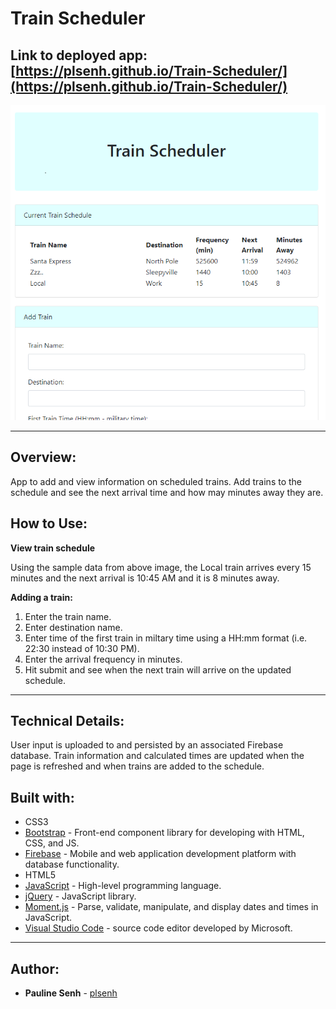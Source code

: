 # Train Scheduler

## Link to deployed app: [https://plsenh.github.io/Train-Scheduler/](https://plsenh.github.io/Train-Scheduler/)

![screenshot](./assets/images/TrainScheduler.PNG)

---

## Overview:

App to add and view information on scheduled trains. Add trains to the schedule and see the next arrival time and how may minutes away they are.

## How to Use:

**View train schedule**

Using the sample data from above image, the Local train arrives every 15 minutes and the next arrival is 10:45 AM and it is 8 minutes away.

**Adding a train:**

1. Enter the train name.
2. Enter destination name.
3. Enter time of the first train in miltary time using a HH:mm format (i.e. 22:30 instead of 10:30 PM).
4. Enter the arrival frequency in minutes.
5. Hit submit and see when the next train will arrive on the updated schedule.

---

## Technical Details:

User input is uploaded to and persisted by an associated Firebase database. Train information and calculated times are updated when the page is refreshed and when trains are added to the schedule.

## Built with:

- CSS3
- [Bootstrap](https://getbootstrap.com/) - Front-end component library for developing with HTML, CSS, and JS.
- [Firebase](https://firebase.google.com/) - Mobile and web application development platform with database functionality.
- HTML5
- [JavaScript](https://developer.mozilla.org/en-US/docs/Web/JavaScript) - High-level programming language.
- [jQuery](https://jquery.com/) - JavaScript library.
- [Moment.js](https://momentjs.com/) - Parse, validate, manipulate, and display dates and times in JavaScript.
- [Visual Studio Code](https://code.visualstudio.com/) - source code editor developed by Microsoft.

---

## Author:

- **Pauline Senh** - [plsenh](https://github.com/plsenh)
